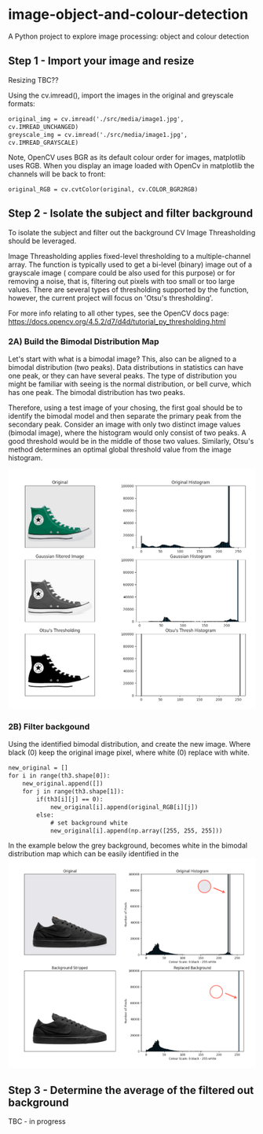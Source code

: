 # image-object-and-colour-detection

A Python project to explore image processing: object and colour detection

## Step 1 - Import your image and resize

Resizing TBC??

Using the cv.imread(), import the images in the original and greyscale formats:

```
original_img = cv.imread('./src/media/image1.jpg', cv.IMREAD_UNCHANGED)
greyscale_img = cv.imread('./src/media/image1.jpg', cv.IMREAD_GRAYSCALE)
```

Note, OpenCV uses BGR as its default colour order for images, matplotlib uses RGB. When you display an image loaded with OpenCv in matplotlib the channels will be back to front:

```
original_RGB = cv.cvtColor(original, cv.COLOR_BGR2RGB)
```

## Step 2 - Isolate the subject and filter background

To isolate the subject and filter out the background CV Image Threasholding should be leveraged.

Image Threasholding applies fixed-level thresholding to a multiple-channel array. The function is typically used to get a bi-level (binary) image out of a grayscale image ( compare could be also used for this purpose) or for removing a noise, that is, filtering out pixels with too small or too large values. There are several types of thresholding supported by the function, however, the current project will focus on 'Otsu's thresholding'.

For more info relating to all other types, see the OpenCV docs page:
https://docs.opencv.org/4.5.2/d7/d4d/tutorial_py_thresholding.html

### 2A) Build the Bimodal Distribution Map

Let's start with what is a bimodal image? This, also can be aligned to a bimodal distribution (two peaks). Data distributions in statistics can have one peak, or they can have several peaks. The type of distribution you might be familiar with seeing is the normal distribution, or bell curve, which has one peak. The bimodal distribution has two peaks.

Therefore, using a test image of your chosing, the first goal should be to identify the bimodal model and then separate the primary peak from the secondary peak. Consider an image with only two distinct image values (bimodal image), where the histogram would only consist of two peaks. A good threshold would be in the middle of those two values. Similarly, Otsu's method determines an optimal global threshold value from the image histogram.

![Bimodal Image Processing](./src/readme-imgs/part-2A-original-gaussian-otsus-histogram.png)

### 2B) Filter backgound

Using the identified bimodal distribution, and create the new image.
Where black (0) keep the original image pixel, where white (0) replace with white.

```
new_original = []
for i in range(th3.shape[0]):
    new_original.append([])
    for j in range(th3.shape[1]):
        if(th3[i][j] == 0):
            new_original[i].append(original_RGB[i][j])
        else:
            # set background white
            new_original[i].append(np.array([255, 255, 255]))
```

In the example below the grey background, becomes white in the bimodal distribution map which can be easily identified in the
![Replaced Background](./src/readme-imgs/part-2B-replace-background.png)

## Step 3 - Determine the average of the filtered out background

TBC - in progress

